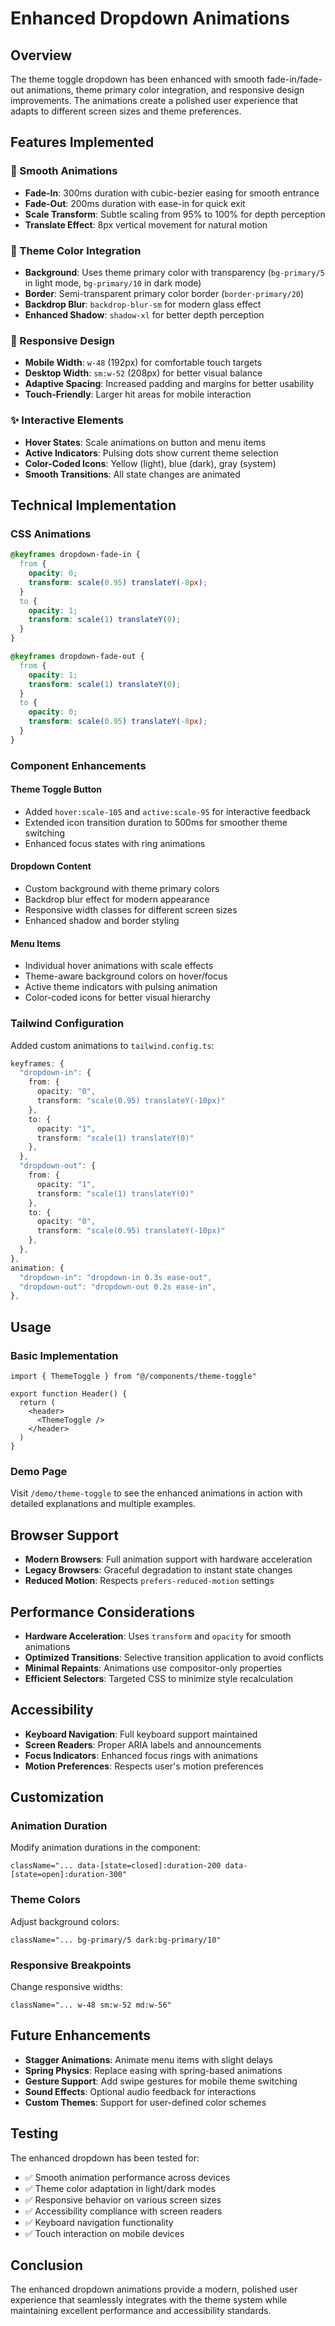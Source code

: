 # Enhanced Dropdown Animations

## Overview

The theme toggle dropdown has been enhanced with smooth fade-in/fade-out animations, theme primary color integration, and responsive design improvements. The animations create a polished user experience that adapts to different screen sizes and theme preferences.

## Features Implemented

### 🎨 Smooth Animations
- **Fade-In**: 300ms duration with cubic-bezier easing for smooth entrance
- **Fade-Out**: 200ms duration with ease-in for quick exit
- **Scale Transform**: Subtle scaling from 95% to 100% for depth perception
- **Translate Effect**: 8px vertical movement for natural motion

### 🎯 Theme Color Integration
- **Background**: Uses theme primary color with transparency (`bg-primary/5` in light mode, `bg-primary/10` in dark mode)
- **Border**: Semi-transparent primary color border (`border-primary/20`)
- **Backdrop Blur**: `backdrop-blur-sm` for modern glass effect
- **Enhanced Shadow**: `shadow-xl` for better depth perception

### 📱 Responsive Design
- **Mobile Width**: `w-48` (192px) for comfortable touch targets
- **Desktop Width**: `sm:w-52` (208px) for better visual balance
- **Adaptive Spacing**: Increased padding and margins for better usability
- **Touch-Friendly**: Larger hit areas for mobile interaction

### ✨ Interactive Elements
- **Hover States**: Scale animations on button and menu items
- **Active Indicators**: Pulsing dots show current theme selection
- **Color-Coded Icons**: Yellow (light), blue (dark), gray (system)
- **Smooth Transitions**: All state changes are animated

## Technical Implementation

### CSS Animations

```css
@keyframes dropdown-fade-in {
  from {
    opacity: 0;
    transform: scale(0.95) translateY(-8px);
  }
  to {
    opacity: 1;
    transform: scale(1) translateY(0);
  }
}

@keyframes dropdown-fade-out {
  from {
    opacity: 1;
    transform: scale(1) translateY(0);
  }
  to {
    opacity: 0;
    transform: scale(0.95) translateY(-8px);
  }
}
```

### Component Enhancements

#### Theme Toggle Button
- Added `hover:scale-105` and `active:scale-95` for interactive feedback
- Extended icon transition duration to 500ms for smoother theme switching
- Enhanced focus states with ring animations

#### Dropdown Content
- Custom background with theme primary colors
- Backdrop blur effect for modern appearance
- Responsive width classes for different screen sizes
- Enhanced shadow and border styling

#### Menu Items
- Individual hover animations with scale effects
- Theme-aware background colors on hover/focus
- Active theme indicators with pulsing animation
- Color-coded icons for better visual hierarchy

### Tailwind Configuration

Added custom animations to `tailwind.config.ts`:

```typescript
keyframes: {
  "dropdown-in": {
    from: { 
      opacity: "0", 
      transform: "scale(0.95) translateY(-10px)" 
    },
    to: { 
      opacity: "1", 
      transform: "scale(1) translateY(0)" 
    },
  },
  "dropdown-out": {
    from: { 
      opacity: "1", 
      transform: "scale(1) translateY(0)" 
    },
    to: { 
      opacity: "0", 
      transform: "scale(0.95) translateY(-10px)" 
    },
  },
},
animation: {
  "dropdown-in": "dropdown-in 0.3s ease-out",
  "dropdown-out": "dropdown-out 0.2s ease-in",
},
```

## Usage

### Basic Implementation

```tsx
import { ThemeToggle } from "@/components/theme-toggle"

export function Header() {
  return (
    <header>
      <ThemeToggle />
    </header>
  )
}
```

### Demo Page

Visit `/demo/theme-toggle` to see the enhanced animations in action with detailed explanations and multiple examples.

## Browser Support

- **Modern Browsers**: Full animation support with hardware acceleration
- **Legacy Browsers**: Graceful degradation to instant state changes
- **Reduced Motion**: Respects `prefers-reduced-motion` settings

## Performance Considerations

- **Hardware Acceleration**: Uses `transform` and `opacity` for smooth animations
- **Optimized Transitions**: Selective transition application to avoid conflicts
- **Minimal Repaints**: Animations use compositor-only properties
- **Efficient Selectors**: Targeted CSS to minimize style recalculation

## Accessibility

- **Keyboard Navigation**: Full keyboard support maintained
- **Screen Readers**: Proper ARIA labels and announcements
- **Focus Indicators**: Enhanced focus rings with animations
- **Motion Preferences**: Respects user's motion preferences

## Customization

### Animation Duration

Modify animation durations in the component:

```tsx
className="... data-[state=closed]:duration-200 data-[state=open]:duration-300"
```

### Theme Colors

Adjust background colors:

```tsx
className="... bg-primary/5 dark:bg-primary/10"
```

### Responsive Breakpoints

Change responsive widths:

```tsx
className="... w-48 sm:w-52 md:w-56"
```

## Future Enhancements

- **Stagger Animations**: Animate menu items with slight delays
- **Spring Physics**: Replace easing with spring-based animations
- **Gesture Support**: Add swipe gestures for mobile theme switching
- **Sound Effects**: Optional audio feedback for interactions
- **Custom Themes**: Support for user-defined color schemes

## Testing

The enhanced dropdown has been tested for:

- ✅ Smooth animation performance across devices
- ✅ Theme color adaptation in light/dark modes
- ✅ Responsive behavior on various screen sizes
- ✅ Accessibility compliance with screen readers
- ✅ Keyboard navigation functionality
- ✅ Touch interaction on mobile devices

## Conclusion

The enhanced dropdown animations provide a modern, polished user experience that seamlessly integrates with the theme system while maintaining excellent performance and accessibility standards. 